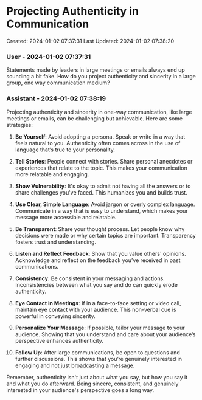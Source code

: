 # Projecting Authenticity in Communication

Created: 2024-01-02 07:37:31
Last Updated: 2024-01-02 07:38:20

### User - 2024-01-02 07:37:31

Statements made by leaders in large meetings or emails always end up sounding a bit fake. How do you project authenticity and sincerity in a large group, one way communication medium?

### Assistant - 2024-01-02 07:38:19

Projecting authenticity and sincerity in one-way communication, like large meetings or emails, can be challenging but achievable. Here are some strategies:

1. **Be Yourself**: Avoid adopting a persona. Speak or write in a way that feels natural to you. Authenticity often comes across in the use of language that’s true to your personality.

2. **Tell Stories**: People connect with stories. Share personal anecdotes or experiences that relate to the topic. This makes your communication more relatable and engaging.

3. **Show Vulnerability**: It's okay to admit not having all the answers or to share challenges you've faced. This humanizes you and builds trust.

4. **Use Clear, Simple Language**: Avoid jargon or overly complex language. Communicate in a way that is easy to understand, which makes your message more accessible and relatable.

5. **Be Transparent**: Share your thought process. Let people know why decisions were made or why certain topics are important. Transparency fosters trust and understanding.

6. **Listen and Reflect Feedback**: Show that you value others' opinions. Acknowledge and reflect on the feedback you’ve received in past communications.

7. **Consistency**: Be consistent in your messaging and actions. Inconsistencies between what you say and do can quickly erode authenticity.

8. **Eye Contact in Meetings**: If in a face-to-face setting or video call, maintain eye contact with your audience. This non-verbal cue is powerful in conveying sincerity.

9. **Personalize Your Message**: If possible, tailor your message to your audience. Showing that you understand and care about your audience’s perspective enhances authenticity.

10. **Follow Up**: After large communications, be open to questions and further discussions. This shows that you’re genuinely interested in engaging and not just broadcasting a message.

Remember, authenticity isn't just about what you say, but how you say it and what you do afterward. Being sincere, consistent, and genuinely interested in your audience's perspective goes a long way.

